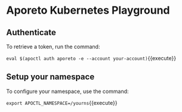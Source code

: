 # Aporeto Kubernetes Playground

## Authenticate

To retrieve a token, run the command:

`eval $(apoctl auth aporeto -e --account your-account)`{{execute}}

## Setup your namespace

To configure your namespace, use the command:

`export APOCTL_NAMESPACE=/yourns`{{execute}}
